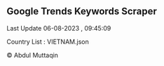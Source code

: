 

## Google Trends Keywords Scraper 
 
Last Update 06-08-2023 , 09:45:09

Country List :
VIETNAM.json



© Abdul Muttaqin 
